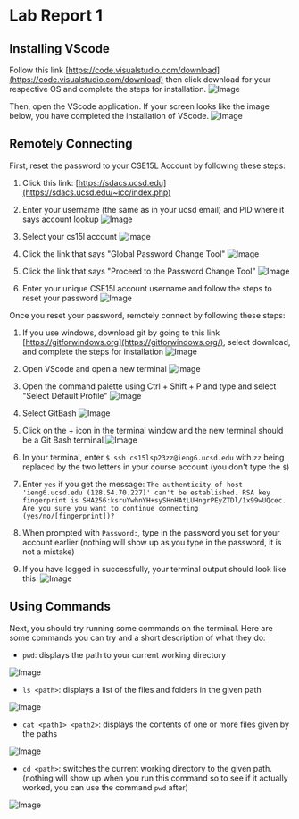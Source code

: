 # **Lab Report 1**
## Installing VScode
Follow this link [https://code.visualstudio.com/download](https://code.visualstudio.com/download) then click download for your respective OS and complete the steps for installation.
![Image](Screenshot%202023-04-10%20161413.png)


Then, open the VScode application. If your screen looks like the image below, you have completed the installation of VScode.
![Image](Screenshot%202023-04-10%20161913.png)


## Remotely Connecting
First, reset the password to your CSE15L Account by following these steps:
1. Click this link: [https://sdacs.ucsd.edu](https://sdacs.ucsd.edu/~icc/index.php)
2. Enter your username (the same as in your ucsd email) and PID where it says account lookup
![Image](Screenshot%202023-04-10%20164019.png)


3. Select your cs15l account
![Image](Screenshot%202023-04-10%20182259.png)


4. Click the link that says "Global Password Change Tool"
![Image](Screenshot%202023-04-10%20182522.png)


5. Click the link that says "Proceed to the Password Change Tool"
![Image](Screenshot%202023-04-10%20182742.png)


6. Enter your unique CSE15l account username and follow the steps to reset your password
![Image](Screenshot%202023-04-10%20182940.png) 


Once you reset your password, remotely connect by following these steps:
1. If you use windows, download git by going to this link [https://gitforwindows.org](https://gitforwindows.org/), select download, and complete the steps for installation
![Image](Screenshot%202023-04-10%20185256.png)


2. Open VScode and open a new terminal
![Image](Screenshot%202023-04-10%20185717.png)


3. Open the command palette using Ctrl + Shift + P and type and select "Select Default Profile"
![Image](Screenshot%202023-04-10%20185917.png)


4. Select GitBash
![Image](Screenshot%202023-04-10%20190140.png)


5. Click on the + icon in the terminal window and the new terminal should be a Git Bash terminal
![Image](Screenshot%202023-04-10%20190223.png)

6. In your terminal, enter `$ ssh cs15lsp23zz@ieng6.ucsd.edu` with `zz` being replaced by the two letters in your course account (you don't type the `$`)

7. Enter `yes` if you get the message:
`The authenticity of host 'ieng6.ucsd.edu (128.54.70.227)' can't be established. RSA key fingerprint is SHA256:ksruYwhnYH+sySHnHAtLUHngrPEyZTDl/1x99wUQcec.
Are you sure you want to continue connecting (yes/no/[fingerprint])?`


8. When prompted with `Password:`, type in the password you set for your account earlier (nothing will show up as you type in the password, it is not a mistake)


10. If you have logged in successfully, your terminal output should look like this:
![Image](Screenshot%202023-04-10%20192841.png)

## Using Commands
Next, you should try running some commands on the terminal. Here are some commands you can try and a short description of what they do:
- `pwd`: displays the path to your current working directory

![Image](lr1_p3.png)


- `ls <path>`: displays a list of the files and folders in the given path

![Image](lr1_p3.2.png)


- `cat <path1> <path2>`: displays the contents of one or more files given by the paths

![Image](lr1_p3.3.png)


- `cd <path>`: switches the current working directory to the given path. (nothing will show up when you run this command so to see if it actually worked, you can use the command `pwd` after)

![Image](lr1_p3.5.png)
